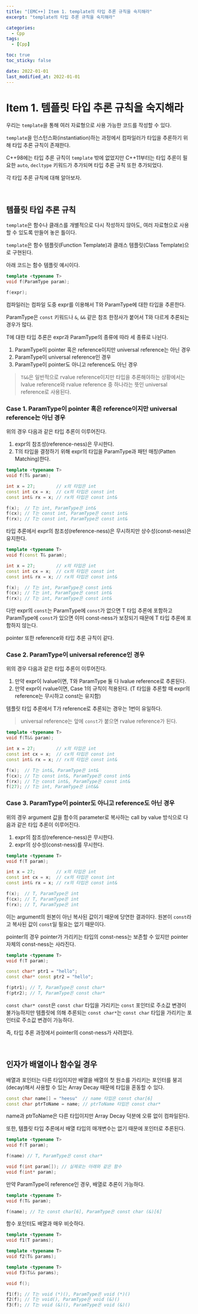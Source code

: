 ```yaml
---
title: "[EMC++] Item 1. template의 타입 추론 규칙을 숙지해라"
excerpt: "template의 타입 추론 규칙을 숙지해라"

categories:
  - Cpp
tags:
  - [Cpp]

toc: true
toc_sticky: false

date: 2022-01-01
last_modified_at: 2022-01-01
---
```


# Item 1. 템플릿 타입 추론 규칙을 숙지해라

우리는 `template`을 통해 여러 자료형으로 사용 가능한 코드를 작성할 수 있다.

`template`을 인스턴스화(instantiation)하는 과정에서 컴파일러가 타입을 추론하기 위해 타입 추론 규칙이 존재한다.

C++98에는 타입 추론 규칙이 `template` 밖에 없었지만 C++11부터는 타입 추론이 필요한 `auto`, `decltype` 키워드가 추가되며 타입 추론 규칙 또한 추가되었다.

각 타입 추론 규칙에 대해 알아보자.

<br>

## 템플릿 타입 추론 규칙

`template`은 함수나 클래스를 개별적으로 다시 작성하지 않아도, 여러 자료형으로 사용할 수 있도록 만들어 놓은 틀이다.

`template`은 함수 템플릿(Function Template)과 클래스 템플릿(Class Template)으로 구현된다.

아래 코드는 함수 템플릿 예시이다.

```c++
template <typename T>
void f(ParamType param);

f(expr);
```

컴파일러는 컴파일 도중 expr를 이용해서 T와 ParamType에 대한 타입을 추론한다.

ParamType은 `const` 키워드나 `&`, `&&` 같은 참조 한정사가 붙어서 T와 다르게 추론되는 경우가 많다.

T에 대한 타입 추론은 expr과 ParamType의 종류에 따라 세 종류로 나뉜다.

1. ParamType이 pointer 혹은 reference이지만 universal reference는 아닌 경우
2. ParamType이 universal reference인 경우
3. ParamType이 pointer도 아니고 reference도 아닌 경우

> `T&&`은 일반적으로 rvalue reference이지만 타입을 추론해야하는 상황에서는 lvalue reference와 rvalue reference 중 하나라는 뜻인 universal reference로 사용된다.

### Case 1. ParamType이 pointer 혹은 reference이지만 universal reference는 아닌 경우

위의 경우 다음과 같은 타입 추론이 이루어진다.

1. expr의 참조성(reference-ness)은 무시한다.
2. T의 타입을 결정하기 위해 expr의 타입을 ParamType과 패턴 매칭(Patten Matching)한다.

```c++
template <typename T>
void f(T& param);

int x = 27;        // x의 타입은 int
const int cx = x;  // cx의 타입은 const int
const int& rx = x; // rx의 타입은 const int&

f(x);  // T는 int, ParamType은 int& 
f(cx); // T는 const int, ParamType은 const int& 
f(rx); // T는 const int, ParamType은 const int&
```
타입 추론에서 expr의 참조성(reference-ness)은 무시하지만 상수성(const-ness)은 유지한다.

```c++
template <typename T>
void f(const T& param);

int x = 27;        // x의 타입은 int
const int cx = x;  // cx의 타입은 const int
const int& rx = x; // rx의 타입은 const int&

f(x);  // T는 int, ParamType은 const int& 
f(cx); // T는 int, ParamType은 const int& 
f(rx); // T는 int, ParamType은 const int&
```

다만 expr의 `const`는 ParamType에 `const`가 없으면 T 타입 추론에 포함하고 ParamType에 `const`가 있으면 이미 const-ness가 보장되기 때문에 T 타입 추론에 포함하지 않는다.

pointer 또한 reference와 타입 추론 규칙이 같다.

### Case 2. ParamType이 universal reference인 경우

위의 경우 다음과 같은 타입 추론이 이루어진다.

1. 만약 expr이 lvalue이면, T와 ParamType 둘 다 lvalue reference로 추론된다.  
2. 만약 expr이 rvalue이면, Case 1의 규칙이 적용된다. (T 타입을 추론할 때 expr의 reference는 무시하고 const는 유지함)

템플릿 타입 추론에서 T가 reference로 추론되는 경우는 1번이 유일하다.

> universal reference는 앞에 `const`가 붙으면 rvalue reference가 된다.

```c++
template <typename T>
void f(T&& param);

int x = 27;        // x의 타입은 int
const int cx = x;  // cx의 타입은 const int
const int& rx = x; // rx의 타입은 const int&

f(x);  // T는 int&, ParamType은 int& 
f(cx); // T는 const int&, ParamType은 const int& 
f(rx); // T는 const int&, ParamType은 const int&
f(27); // T는 int, ParamType은 int&&
```

### Case 3. ParamType이 pointer도 아니고 reference도 아닌 경우

위의 경우 argument 값을 함수의 parameter로 복사하는 call by value 방식으로 다음과 같은 타입 추론이 이루어진다.

1. expr의 참조성(reference-ness)은 무시한다.
2. expr의 상수성(const-ness)를 무시한다.

```c++
template <typename T>
void f(T param);

int x = 27;        // x의 타입은 int
const int cx = x;  // cx의 타입은 const int
const int& rx = x; // rx의 타입은 const int&

f(x);  // T, ParamType은 int
f(cx); // T, ParamType은 int 
f(rx); // T, ParamType은 int
```

이는 argument의 원본이 아닌 복사된 값이기 때문에 당연한 결과이다. 원본이 `const`라고 복사된 값이 `const`일 필요는 없기 때문이다.

pointer의 경우 pointer가 가리키는 타입의 const-ness는 보존할 수 있지만 pointer 자체의 const-ness는 사라진다.

```c++
template <typename T>
void f(T param);

const char* ptr1 = "hello";
const char* const ptr2 = "hello";

f(ptr1); // T, ParamType은 const char* 
f(ptr2); // T, ParamType은 const char*
```
`const char* const`은 `const char` 타입을 가리키는 `const` 포인터로 주소값 변경이 불가능하지만 템플릿에 의해 추론되는 `const char*`는 `const char` 타입을 가리키는 포인터로 주소값 변경이 가능하다. 

즉, 타입 추론 과정에서 pointer의 const-ness가 사려졌다.

<br>

## 인자가 배열이나 함수일 경우 

배열과 포인터는 다른 타입이지만 배열을 배열의 첫 원소를 가리키는 포인터를 붕괴(decay)해서 사용할 수 있는 Array Decay 때문에 타입을 혼동할 수 있다.

```c++
const char name[] = "heesu"  // name 타입은 const char[6]
const char ptrToName = name; // ptrToName 타입은 const char*
```

name과 ptrToName은 다른 타입이지만 Array Decay 덕분에 오류 없이 컴파일된다.

또한, 템플릿 타입 추론에서 배열 타입의 매개변수는 없기 때문에 포인터로 추론된다.

```c++
template <typename T>
void f(T param);

f(name) // T, ParamType은 const char*
```
```c++
void f(int param[]); // 실제로는 아래와 같은 함수
void f(int* param);
```

만약 ParamType이 reference인 경우, 배열로 추론이 가능하다.

```c++
template <typename T>
void f(T& param);

f(name); // T는 const char[6], ParamType은 const char (&)[6]
```

함수 포인터도 배열과 매우 비슷하다.

```c++
template <typename T>
void f1(T params);

template <typename T>
void f2(T& params);

template <typename T>
void f3(T&& params);

void f();

f1(f); // T는 void (*)(), ParamType은 void (*)()
f2(f); // T는 void(), ParamType은 void (&)()
f3(f); // T는 void (&)(), ParamType은 void (&)()
```

<br>